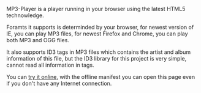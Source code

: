MP3-Player is a player running in your browser using the latest HTML5 technowledge.

Foramts it supports is determinded by your browser, for newest version of IE, you can play MP3 files, for newest Firefox and Chrome, you can play both MP3 and OGG files.

It also supports ID3 tags in MP3 files which contains the artist and album information of this file, but the ID3 library for this project is very simple, cannot read all information in tags.

You can [try it online](cnsimonchan.github.io/player), with the offline manifest you can open this page even if you don't have any Internet connection.
